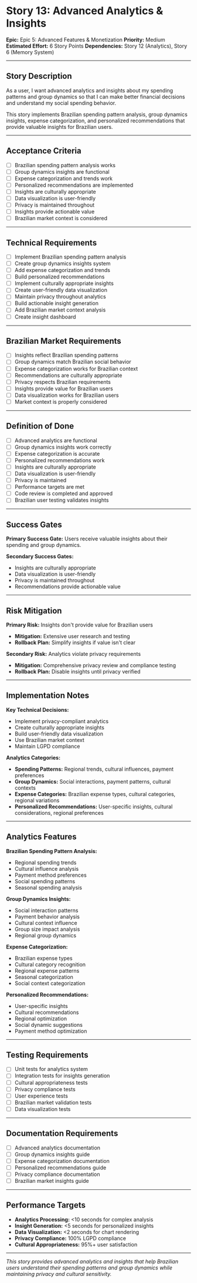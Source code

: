 # Story 13: Advanced Analytics & Insights

**Epic:** Epic 5: Advanced Features & Monetization
**Priority:** Medium
**Estimated Effort:** 6 Story Points
**Dependencies:** Story 12 (Analytics), Story 6 (Memory System)

---

## Story Description

As a user, I want advanced analytics and insights about my spending patterns and group dynamics so that I can make better financial decisions and understand my social spending behavior.

This story implements Brazilian spending pattern analysis, group dynamics insights, expense categorization, and personalized recommendations that provide valuable insights for Brazilian users.

---

## Acceptance Criteria

- [ ] Brazilian spending pattern analysis works
- [ ] Group dynamics insights are functional
- [ ] Expense categorization and trends work
- [ ] Personalized recommendations are implemented
- [ ] Insights are culturally appropriate
- [ ] Data visualization is user-friendly
- [ ] Privacy is maintained throughout
- [ ] Insights provide actionable value
- [ ] Brazilian market context is considered

---

## Technical Requirements

- [ ] Implement Brazilian spending pattern analysis
- [ ] Create group dynamics insights system
- [ ] Add expense categorization and trends
- [ ] Build personalized recommendations
- [ ] Implement culturally appropriate insights
- [ ] Create user-friendly data visualization
- [ ] Maintain privacy throughout analytics
- [ ] Build actionable insight generation
- [ ] Add Brazilian market context analysis
- [ ] Create insight dashboard

---

## Brazilian Market Requirements

- [ ] Insights reflect Brazilian spending patterns
- [ ] Group dynamics match Brazilian social behavior
- [ ] Expense categorization works for Brazilian context
- [ ] Recommendations are culturally appropriate
- [ ] Privacy respects Brazilian requirements
- [ ] Insights provide value for Brazilian users
- [ ] Data visualization works for Brazilian users
- [ ] Market context is properly considered

---

## Definition of Done

- [ ] Advanced analytics are functional
- [ ] Group dynamics insights work correctly
- [ ] Expense categorization is accurate
- [ ] Personalized recommendations work
- [ ] Insights are culturally appropriate
- [ ] Data visualization is user-friendly
- [ ] Privacy is maintained
- [ ] Performance targets are met
- [ ] Code review is completed and approved
- [ ] Brazilian user testing validates insights

---

## Success Gates

**Primary Success Gate:** Users receive valuable insights about their spending and group dynamics.

**Secondary Success Gates:**
- Insights are culturally appropriate
- Data visualization is user-friendly
- Privacy is maintained throughout
- Recommendations provide actionable value

---

## Risk Mitigation

**Primary Risk:** Insights don't provide value for Brazilian users
- **Mitigation:** Extensive user research and testing
- **Rollback Plan:** Simplify insights if value isn't clear

**Secondary Risk:** Analytics violate privacy requirements
- **Mitigation:** Comprehensive privacy review and compliance testing
- **Rollback Plan:** Disable insights until privacy verified

---

## Implementation Notes

**Key Technical Decisions:**
- Implement privacy-compliant analytics
- Create culturally appropriate insights
- Build user-friendly data visualization
- Use Brazilian market context
- Maintain LGPD compliance

**Analytics Categories:**
- **Spending Patterns:** Regional trends, cultural influences, payment preferences
- **Group Dynamics:** Social interactions, payment patterns, cultural contexts
- **Expense Categories:** Brazilian expense types, cultural categories, regional variations
- **Personalized Recommendations:** User-specific insights, cultural considerations, regional preferences

---

## Analytics Features

**Brazilian Spending Pattern Analysis:**
- Regional spending trends
- Cultural influence analysis
- Payment method preferences
- Social spending patterns
- Seasonal spending analysis

**Group Dynamics Insights:**
- Social interaction patterns
- Payment behavior analysis
- Cultural context influence
- Group size impact analysis
- Regional group dynamics

**Expense Categorization:**
- Brazilian expense types
- Cultural category recognition
- Regional expense patterns
- Seasonal categorization
- Social context categorization

**Personalized Recommendations:**
- User-specific insights
- Cultural recommendations
- Regional optimization
- Social dynamic suggestions
- Payment method optimization

---

## Testing Requirements

- [ ] Unit tests for analytics system
- [ ] Integration tests for insights generation
- [ ] Cultural appropriateness tests
- [ ] Privacy compliance tests
- [ ] User experience tests
- [ ] Brazilian market validation tests
- [ ] Data visualization tests

---

## Documentation Requirements

- [ ] Advanced analytics documentation
- [ ] Group dynamics insights guide
- [ ] Expense categorization documentation
- [ ] Personalized recommendations guide
- [ ] Privacy compliance documentation
- [ ] Brazilian market insights guide

---

## Performance Targets

- **Analytics Processing:** <10 seconds for complex analysis
- **Insight Generation:** <5 seconds for personalized insights
- **Data Visualization:** <2 seconds for chart rendering
- **Privacy Compliance:** 100% LGPD compliance
- **Cultural Appropriateness:** 95%+ user satisfaction

---

*This story provides advanced analytics and insights that help Brazilian users understand their spending patterns and group dynamics while maintaining privacy and cultural sensitivity.* 